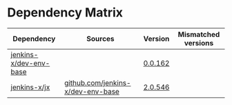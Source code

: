 # Dependency Matrix

Dependency | Sources | Version | Mismatched versions
---------- | ------- | ------- | -------------------
[jenkins-x/dev-env-base](https://github.com/jenkins-x/dev-env-base) |  | [0.0.162](https://github.com/jenkins-x/dev-env-base/releases/tag/v0.0.162) | 
[jenkins-x/jx](https://github.com/jenkins-x/jx) | [github.com/jenkins-x/dev-env-base](https://github.com/jenkins-x/dev-env-base) | [2.0.546](https://github.com/jenkins-x/jx/releases/tag/v2.0.546) | 
